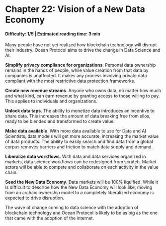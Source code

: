 # Chapter 22: Vision of a New Data Economy
#### Difficulty: **1/5** \| Estimated reading time: **3 min**

<dialog character="mantaray">“The aim of Ocean Protocol is to equalize the opportunity to access data, so that a much broader range of AI practitioners can create value from it, and in turn spread the power of data. This network can be used as a foundational substrate to power a new ecosystem of data marketplaces, and more broadly, data sharing for the public good.” Trent McConaghy, Co-Founder, BigChainDB & Ocean Protocol
</dialog>

Many people have not yet realized how blockchain technology will disrupt their industry. Ocean Protocol aims to drive the change in Data Science and AI.

**Simplify privacy compliance for organizations**. Personal data ownership remains in the hands of people, while value creation from that data by companies is unaffected. It makes any process involving private data compliant with the most restrictive data protection frameworks.

**Create new revenue streams**. Anyone who owns data, no matter how much and what kind, can earn revenue by granting access to those willing to pay. This applies to individuals and organizations.

**Unlock data taps**. The ability to monetize data introduces an incentive to share data. This increases the amount of data breaking free from silos, ready to be blended and transformed to create value.

**Make data available**. With more data available to use for Data and AI Scientists, data models will get more accurate, increasing the market value of data products. The ability to easily search and find data from a global corpus removes barriers and friction to match data supply and demand.

**Liberalize data workflows**. With data and data services organized in markets, data science workflows can be redesigned from scratch. Market actors will be able to compete and collaborate on each activity in the value chain.

**Seed the New Data Economy**. Data markets will be 100% liquified. While it is difficult to describe how the New Data Economy will look like, moving from an archaic ownership model to a completely liberalized economy is expected to drive disruption.

The wave of change coming to data science with the adoption of blockchain technology and Ocean Protocol is likely to be as big as the one that came with the adoption of the internet.